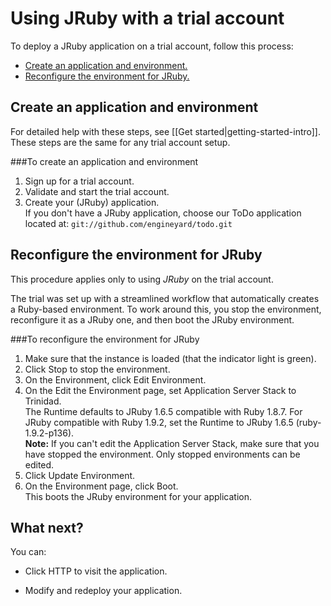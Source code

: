 # Using JRuby with a trial account

To deploy a JRuby application on a trial account, follow this process: 

*	[Create an application and environment.][2]
*	[Reconfigure the environment for JRuby.][3]

<h2 id="topic2"> Create an application and environment </h2>

For detailed help with these steps, see [[Get started|getting-started-intro]]. These steps are the same for any trial account setup. 


###To create an application and environment  
1. Sign up for a trial account.  
2. Validate and start the trial account.  
3. Create your (JRuby) application.  
    If you don't have a JRuby application, choose our ToDo application located at: `git://github.com/engineyard/todo.git`

<h2 id="topic3"> Reconfigure the environment for JRuby </h2>

This procedure applies only to using _JRuby_ on the trial account. 

The trial was set up with a streamlined workflow that automatically creates a Ruby-based environment. To work around this, you stop the environment, reconfigure it as a JRuby one, and then boot the JRuby environment.

###To reconfigure the environment for JRuby

1. Make sure that the instance is loaded (that the indicator light is green).  
2. Click Stop to stop the environment.  
3. On the Environment, click Edit Environment.    
4. On the Edit the Environment page, set Application Server Stack to Trinidad.  
    The Runtime defaults to JRuby 1.6.5 compatible with Ruby 1.8.7. For JRuby compatible with Ruby 1.9.2, set the Runtime to JRuby 1.6.5 (ruby-1.9.2-p136).  
    **Note:** If you can't edit the Application Server Stack, make sure that you have stopped the environment. Only stopped environments can be edited.    
5. Click Update Environment.  
6. On the Environment page, click Boot.  
    This boots the JRuby environment for your application.  


<h2 id="topic4"> What next? </h2>

You can:

* Click HTTP to visit the application.

* Modify and redeploy your application.




[1]: #topic1        "topic1"
[2]: #topic2        "topic2"
[3]: #topic3        "topic3"
[4]: #topic4        "topic4"
